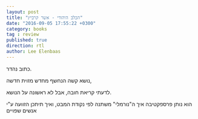 ```yaml
---
layout: post
title: "הכלב היהודי - אשר קרביץ"
date: "2016-09-05 17:55:22 +0300"
category: books
tag : review
published: true
direction: rtl
author: Lee Elenbaas
---
```

כתוב נהדר.

נושא קשה הנחשף מחדש מזוית חדשה,

לדעתי קריאת חובה, אבל לא ראשונה על הנושא.

הוא נותן פרספקטיבה איך ה"נורמלי" משתנה לפי נקודת המבט, ואיך תיתכן הזוועה ע"י אנשים שפויים
